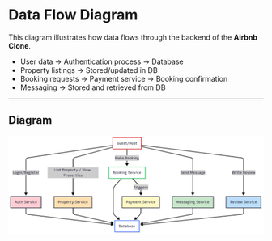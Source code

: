 # Data Flow Diagram

This diagram illustrates how data flows through the backend of the **Airbnb Clone**.

- User data → Authentication process → Database
- Property listings → Stored/updated in DB
- Booking requests → Payment service → Booking confirmation
- Messaging → Stored and retrieved from DB

---

## Diagram

![Data Flow](data-flow.png)
